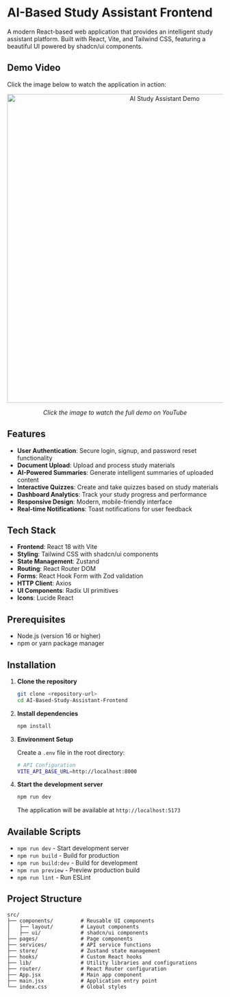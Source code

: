 # AI-Based Study Assistant Frontend

A modern React-based web application that provides an intelligent study assistant platform. Built with React, Vite, and Tailwind CSS, featuring a beautiful UI powered by shadcn/ui components.

## Demo Video

Click the image below to watch the application in action:

<p align="center">
  <a href="https://youtu.be/8YDzjDAyoLA" target="_blank">
    <img src="https://i.imgur.com/NgFJh0P.png" alt="AI Study Assistant Demo" width="720"/>
  </a>
</p>

<p align="center"><em>Click the image to watch the full demo on YouTube</em></p>

## Features

- **User Authentication**: Secure login, signup, and password reset functionality
- **Document Upload**: Upload and process study materials
- **AI-Powered Summaries**: Generate intelligent summaries of uploaded content
- **Interactive Quizzes**: Create and take quizzes based on study materials
- **Dashboard Analytics**: Track your study progress and performance
- **Responsive Design**: Modern, mobile-friendly interface
- **Real-time Notifications**: Toast notifications for user feedback

## Tech Stack

- **Frontend**: React 18 with Vite
- **Styling**: Tailwind CSS with shadcn/ui components
- **State Management**: Zustand
- **Routing**: React Router DOM
- **Forms**: React Hook Form with Zod validation
- **HTTP Client**: Axios
- **UI Components**: Radix UI primitives
- **Icons**: Lucide React

## Prerequisites

- Node.js (version 16 or higher)
- npm or yarn package manager

## Installation

1. **Clone the repository**

   ```bash
   git clone <repository-url>
   cd AI-Based-Study-Assistant-Frontend
   ```

2. **Install dependencies**

   ```bash
   npm install
   ```

3. **Environment Setup**

   Create a `.env` file in the root directory:

   ```bash
   # API Configuration
   VITE_API_BASE_URL=http://localhost:8000
   ```

4. **Start the development server**

   ```bash
   npm run dev
   ```

   The application will be available at `http://localhost:5173`

## Available Scripts

- `npm run dev` - Start development server
- `npm run build` - Build for production
- `npm run build:dev` - Build for development
- `npm run preview` - Preview production build
- `npm run lint` - Run ESLint

## Project Structure

```
src/
├── components/         # Reusable UI components
│   ├── layout/         # Layout components
│   ├── ui/             # shadcn/ui components
├── pages/              # Page components
├── services/           # API service functions
├── store/              # Zustand state management
├── hooks/              # Custom React hooks
├── lib/                # Utility libraries and configurations
├── router/             # React Router configuration
├── App.jsx             # Main app component
├── main.jsx            # Application entry point
└── index.css           # Global styles
```
